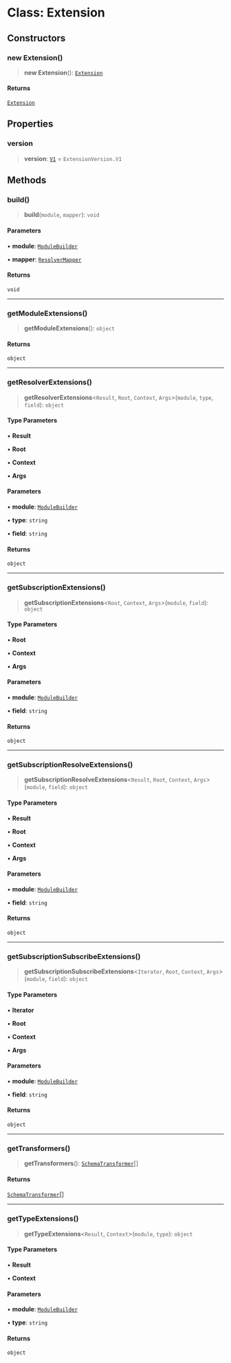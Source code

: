 # Class: Extension

## Constructors

### new Extension()

> **new Extension**(): [`Extension`](Extension.md)

#### Returns

[`Extension`](Extension.md)

## Properties

### version

> **version**: [`V1`](../enumerations/ExtensionVersion.md#v1) = `ExtensionVersion.V1`

## Methods

### build()

> **build**(`module`, `mapper`): `void`

#### Parameters

• **module**: [`ModuleBuilder`](ModuleBuilder.md)

• **mapper**: [`ResolverMapper`](ResolverMapper.md)

#### Returns

`void`

---

### getModuleExtensions()

> **getModuleExtensions**(): `object`

#### Returns

`object`

---

### getResolverExtensions()

> **getResolverExtensions**\<`Result`, `Root`, `Context`, `Args`\>(`module`, `type`, `field`): `object`

#### Type Parameters

• **Result**

• **Root**

• **Context**

• **Args**

#### Parameters

• **module**: [`ModuleBuilder`](ModuleBuilder.md)

• **type**: `string`

• **field**: `string`

#### Returns

`object`

---

### getSubscriptionExtensions()

> **getSubscriptionExtensions**\<`Root`, `Context`, `Args`\>(`module`, `field`): `object`

#### Type Parameters

• **Root**

• **Context**

• **Args**

#### Parameters

• **module**: [`ModuleBuilder`](ModuleBuilder.md)

• **field**: `string`

#### Returns

`object`

---

### getSubscriptionResolveExtensions()

> **getSubscriptionResolveExtensions**\<`Result`, `Root`, `Context`, `Args`\>(`module`, `field`): `object`

#### Type Parameters

• **Result**

• **Root**

• **Context**

• **Args**

#### Parameters

• **module**: [`ModuleBuilder`](ModuleBuilder.md)

• **field**: `string`

#### Returns

`object`

---

### getSubscriptionSubscribeExtensions()

> **getSubscriptionSubscribeExtensions**\<`Iterator`, `Root`, `Context`, `Args`\>(`module`, `field`): `object`

#### Type Parameters

• **Iterator**

• **Root**

• **Context**

• **Args**

#### Parameters

• **module**: [`ModuleBuilder`](ModuleBuilder.md)

• **field**: `string`

#### Returns

`object`

---

### getTransformers()

> **getTransformers**(): [`SchemaTransformer`](../type-aliases/SchemaTransformer.md)[]

#### Returns

[`SchemaTransformer`](../type-aliases/SchemaTransformer.md)[]

---

### getTypeExtensions()

> **getTypeExtensions**\<`Result`, `Context`\>(`module`, `type`): `object`

#### Type Parameters

• **Result**

• **Context**

#### Parameters

• **module**: [`ModuleBuilder`](ModuleBuilder.md)

• **type**: `string`

#### Returns

`object`
